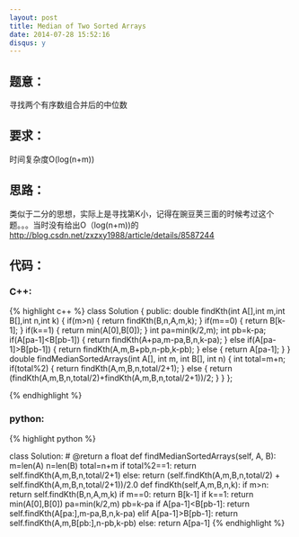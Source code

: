 ```yaml
---
layout: post
title: Median of Two Sorted Arrays
date: 2014-07-28 15:52:16
disqus: y
---
```


## 题意：
寻找两个有序数组合并后的中位数

## 要求：
时间复杂度O(log(n+m))

## 思路：
类似于二分的思想，实际上是寻找第K小，记得在豌豆荚三面的时候考过这个题。。。当时没有给出O（log(n+m))的
http://blog.csdn.net/zxzxy1988/article/details/8587244

## 代码：

### C++:

{% highlight c++ %}
class Solution {
public:
    double findKth(int A[],int m,int B[],int n,int k)
    {
        if(m>n)
        {
            return findKth(B,n,A,m,k);
        }
        if(m==0)
        {
            return B[k-1];
        }
        if(k==1)
        {
            return min(A[0],B[0]);
        }
        int pa=min(k/2,m);
        int pb=k-pa;
        if(A[pa-1]<B[pb-1])
        {
            return findKth(A+pa,m-pa,B,n,k-pa);
        }
        else if(A[pa-1]>B[pb-1])
        {
            return findKth(A,m,B+pb,n-pb,k-pb);
        }
        else
        {
            return A[pa-1];
        }
    }
    double findMedianSortedArrays(int A[], int m, int B[], int n) {
        int total=m+n;
        if(total%2)
        {
            return findKth(A,m,B,n,total/2+1);
        }
        else
        {
            return (findKth(A,m,B,n,total/2)+findKth(A,m,B,n,total/2+1))/2;
        }
    }
};


 {% endhighlight %}
### python:

{% highlight python %}

class Solution:
    # @return a float
    def findMedianSortedArrays(self, A, B):
        m=len(A)
        n=len(B)
        total=n+m
        if total%2==1:
            return self.findKth(A,m,B,n,total/2+1)
        else:
            return (self.findKth(A,m,B,n,total/2) + self.findKth(A,m,B,n,total/2+1))/2.0
    def findKth(self,A,m,B,n,k):
        if m>n:
            return self.findKth(B,n,A,m,k)
        if m==0:
            return B[k-1]
        if k==1:
            return min(A[0],B[0])
        pa=min(k/2,m)
        pb=k-pa
        if A[pa-1]<B[pb-1]:
            return self.findKth(A[pa:],m-pa,B,n,k-pa)
        elif A[pa-1]>B[pb-1]:
            return self.findKth(A,m,B[pb:],n-pb,k-pb)
        else:
            return A[pa-1]
 {% endhighlight %}
